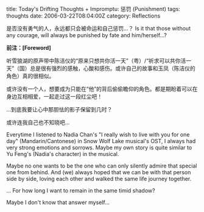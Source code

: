 title: Today's Drifting Thoughts + Impromptu: 惩罚 (Punishment)
tags: thoughts
date: 2006-03-22T08:04:00Z
category: Reflections

是否没有勇气的人，永远都只会被命运和自己惩罚…？
Is it that those without any courage, will always be punished by fate and him/herself…?


**前注：[Foreword]**

听雪狼湖的原声带中陈洁仪的“原来只想共你活一天”（粤）/“祈求可以共你活一天”（国）总是很有强烈的感触，心酸和感伤。或许自己的故事和玉凤（陈洁仪的角色）真的很相似。

或许没有一个人，想要成为只能在“他”的背后偷偷瞻仰的角色。都是期盼着可以在身边互相相爱，一起走过这一段红尘吧！

…到底我要让心中那胆怯的影子保留到几时？

或许连我自己也不知晓吧…

Everytime I listened to Nadia Chan's "I really wish to live with you for one day" (Mandarin/Cantonese) in Snow Wolf Lake musical's OST, I always had very strong emotions and sorrows. Maybe my own story is quite similar to Yu Feng's (Nadia's character) in the musical.

Maybe no one wants to be the one who can only silently admire that special one from behind. And (we) always hoped that we can be with that person side by side, loving each other and walked the same life journey together.

… For how long I want to remain in the same timid shadow?

Maybe I don't know that answer myself…
